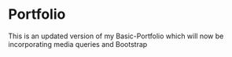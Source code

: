 # Portfolio
This is an updated version of my Basic-Portfolio which will now be incorporating media queries and Bootstrap
